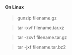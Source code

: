 #### On Linux
>gunzip filename.gz

>tar -xvf filename.tar.xz

>tar -zxvf filename.tar.gz

>tar -jxf  filename.tar.bz2
